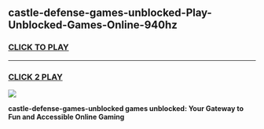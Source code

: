 
## castle-defense-games-unblocked-Play-Unblocked-Games-Online-940hz
<h3>
<a href="https://premium76.site?title=castle-defense-games-unblocked&ref=25A">CLICK TO PLAY</a></h3>
<hr>

<h3>
<a href="https://premium76.site?title=castle-defense-games-unblocked&ref=25A">CLICK 2 PLAY</a>
  
</h3>

<a href="https://premium76.site?title=castle-defense-games-unblocked&ref=25A"><img src="https://clearcache.store/games.png"></a>


**castle-defense-games-unblocked games unblocked: Your Gateway to Fun and Accessible Online Gaming**
